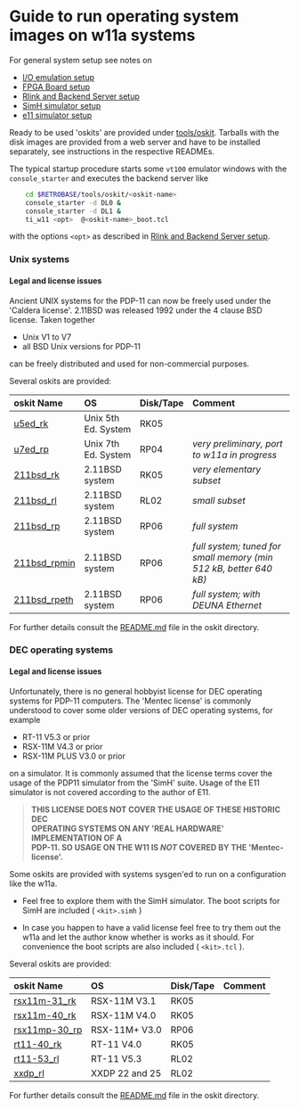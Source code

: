 # Guide to run operating system images on w11a systems

For general system setup see notes on
- [I/O emulation setup](w11a_io_emulation.md)
- [FPGA Board setup](w11a_board_connection.md)
- [Rlink and Backend Server setup](w11a_backend_setup.md)
- [SimH simulator setup](w11a_simh_setup.md)
- [e11 simulator setup](w11a_e11_setup.md)

Ready to be used 'oskits' are provided under
[tools/oskit](../tools/oskit/README.md).
Tarballs with the disk images are provided from a web server and have to
be installed separately, see instructions in the respective READMEs.

The typical startup procedure starts some `vt100` emulator windows with the
`console_starter` and executes the backend server like
```bash
    cd $RETROBASE/tools/oskit/<oskit-name>
    console_starter -d DL0 &
    console_starter -d DL1 &
    ti_w11 <opt>  @<oskit-name>_boot.tcl
```
with the options `<opt>` as described in
[Rlink and Backend Server setup](w11a_backend_setup.md).

### <a id="oskits-unix">Unix systems</a>

#### Legal and license issues

Ancient UNIX systems for the PDP-11 can now be freely used under the
'Caldera license'. 2.11BSD was released 1992 under the 4 clause BSD 
license. Taken together

- Unix V1 to V7
- all BSD Unix versions for PDP-11

can be freely distributed and used for non-commercial purposes.   

Several oskits are provided:

| oskit Name  |  OS  | Disk/Tape| Comment |
| :---- | :----| :------  | :------ |
| [u5ed_rk](../tools/oskit/u5ed_rk) | Unix 5th Ed. System  | RK05 | |
| [u7ed_rp](../tools/oskit/u7ed_rp) | Unix 7th Ed. System  | RP04 | _very preliminary, port to w11a in progress_|
| [211bsd_rk](../tools/oskit/211bsd_rk)  | 2.11BSD system  | RK05 | _very elementary subset_ |
| [211bsd_rl](../tools/oskit/211bsd_rl)  | 2.11BSD system  | RL02 | _small subset_ |
| [211bsd_rp](../tools/oskit/211bsd_rp)  | 2.11BSD system  | RP06 | _full system_ |
| [211bsd_rpmin](../tools/oskit/211bsd_rpmin)  | 2.11BSD system  | RP06 | _full system; tuned for small memory (min 512 kB, better 640 kB)_ |
| [211bsd_rpeth](../tools/oskit/211bsd_rpeth)  | 2.11BSD system  | RP06 | _full system; with DEUNA Ethernet_ |

For further details consult the [README.md](../tools/oskit/README.md) file
in the oskit directory.

### <a id="oskits-dec">DEC operating systems</a>

#### Legal and license issues

Unfortunately, there is no general hobbyist license for DEC operating 
systems for PDP-11 computers. The 'Mentec license' is commonly understood 
to cover some older versions of DEC operating systems, for example

- RT-11 V5.3 or prior
- RSX-11M V4.3 or prior
- RSX-11M PLUS V3.0 or prior

on a simulator. It is commonly assumed that the license terms cover the
usage of the PDP11 simulator from the 'SimH' suite. Usage of the E11
simulator is not covered according to the author of E11.

>  **THIS LICENSE DOES NOT COVER THE USAGE OF THESE HISTORIC DEC**  
>  **OPERATING SYSTEMS ON ANY 'REAL HARDWARE' IMPLEMENTATION OF A**  
>  **PDP-11. SO USAGE ON THE W11 IS *NOT* COVERED BY THE 'Mentec-license'.**

Some oskits are provided with systems sysgen'ed to run on a configuration 
like the w11a.

- Feel free to explore them with the SimH simulator.
  The boot scripts for SimH are included ( `<kit>.simh` )
   
- In case you happen to have a valid license feel free to try them
  out the w11a and let the author know whether is works as it should.
  For convenience the boot scripts are also included ( `<kit>.tcl` ).

Several oskits are provided:

| oskit Name  |  OS  | Disk/Tape| Comment |
| :---- | :----| :------  | :------ |
| [rsx11m-31_rk](../tools/oskit/rsx11m-31_rk)  | RSX-11M V3.1    | RK05 | |
| [rsx11m-40_rk](../tools/oskit/rsx11m-40_rk)  | RSX-11M V4.0    | RK05 | |
| [rsx11mp-30_rp](../tools/oskit/rsx11mp-30_rp) | RSX-11M+ V3.0   | RP06 | |
| [rt11-40_rk](../tools/oskit/rt11-40_rk)    | RT-11 V4.0      | RK05 | |
| [rt11-53_rl](../tools/oskit/rt11-53_rl)    | RT-11 V5.3      | RL02 | |
| [xxdp_rl](../tools/oskit/xxdp_rl)       | XXDP 22 and 25  | RL02 | |

For further details consult the [README.md](../tools/oskit/README.md)
file in the oskit directory.
